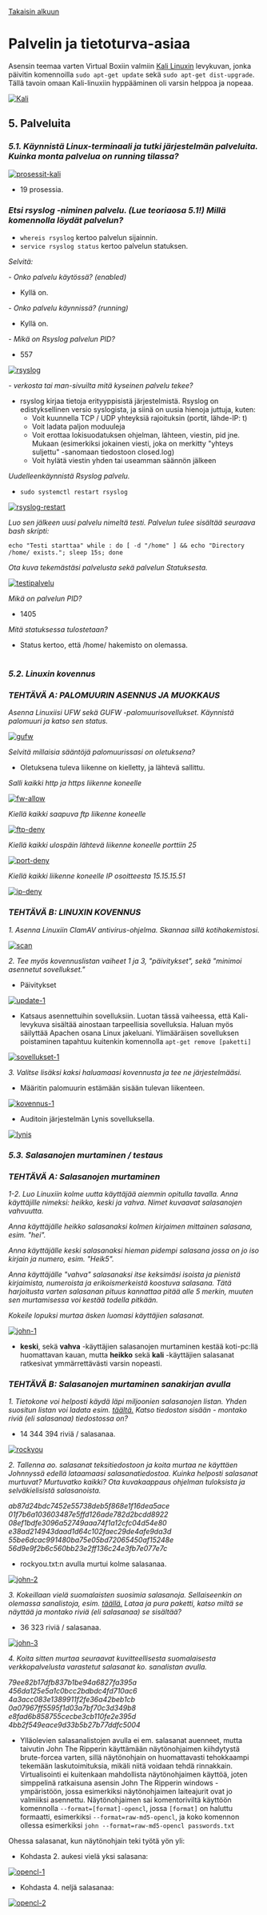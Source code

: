 [Takaisin alkuun](../../../README.md)

# Palvelin ja tietoturva-asiaa

Asensin teemaa varten Virtual Boxiin valmiin [Kali Linuxin](https://www.osboxes.org/kali-linux/) levykuvan, jonka päivitin komennoilla `sudo apt-get update` sekä `sudo apt-get dist-upgrade`. Tällä tavoin omaan Kali-linuxiin hyppääminen oli varsin helppoa ja nopeaa.

[![Kali](https://raw.githubusercontent.com/tuuchen/Linux-E9955-2020/master/src/materiaali/Kali.PNG)](https://raw.githubusercontent.com/tuuchen/Linux-E9955-2020/master/src/materiaali/Kali.PNG)

## 5. Palveluita

### *5.1. Käynnistä Linux-terminaali ja tutki järjestelmän palveluita. Kuinka monta palvelua on running tilassa?*

[![prosessit-kali](https://raw.githubusercontent.com/tuuchen/Linux-E9955-2020/master/src/materiaali/prosessit-kali.png)](https://raw.githubusercontent.com/tuuchen/Linux-E9955-2020/master/src/materiaali/prosessit-kali.png)

- 19 prosessia.

### *Etsi rsyslog -niminen palvelu. (Lue teoriaosa 5.1!) Millä komennolla löydät palvelun?*  

- `whereis rsyslog` kertoo palvelun sijainnin.
- `service rsyslog status` kertoo palvelun statuksen.

*Selvitä:*   

*- Onko palvelu käytössä? (enabled)*  

- Kyllä on.

*- Onko palvelu käynnissä? (running)*  

- Kyllä on. 

*- Mikä on Rsyslog palvelun PID?*  

- 557

[![rsyslog](https://raw.githubusercontent.com/tuuchen/Linux-E9955-2020/master/src/materiaali/rsyslog.png)](https://raw.githubusercontent.com/tuuchen/Linux-E9955-2020/master/src/materiaali/rsyslog.png)


*- verkosta tai man-sivuilta mitä kyseinen palvelu tekee?*  

- rsyslog kirjaa tietoja erityyppisistä järjestelmistä. Rsyslog on edistyksellinen versio syslogista, ja siinä on uusia hienoja juttuja, kuten: 
    - Voit kuunnella TCP / UDP yhteyksiä rajoituksin (portit, lähde-IP: t)
    - Voit ladata paljon moduuleja
    - Voit erottaa lokisuodatuksen ohjelman, lähteen, viestin, pid jne. Mukaan (esimerkiksi jokainen viesti, joka on merkitty "yhteys suljettu" -sanomaan tiedostoon closed.log)
    - Voit hylätä viestin yhden tai useamman säännön jälkeen

*Uudelleenkäynnistä Rsyslog palvelu.*  

- `sudo systemctl restart rsyslog`

[![rsyslog-restart](https://raw.githubusercontent.com/tuuchen/Linux-E9955-2020/master/src/materiaali/rsyslog-restart.png)](https://raw.githubusercontent.com/tuuchen/Linux-E9955-2020/master/src/materiaali/rsyslog-restart.png)

*Luo sen jälkeen uusi palvelu nimeltä testi. Palvelun tulee sisältää seuraava bash skripti:*

`echo "Testi starttaa"
while :
do
[ -d "/home" ] && echo "Directory /home/ exists.";
sleep 15s;
done`

*Ota kuva tekemästäsi palvelusta sekä palvelun Statuksesta.*  

[![testipalvelu](https://raw.githubusercontent.com/tuuchen/Linux-E9955-2020/master/src/materiaali/testipalvelu.png)](https://raw.githubusercontent.com/tuuchen/Linux-E9955-2020/master/src/materiaali/testipalvelu.png)


*Mikä on palvelun PID?*   

- 1405

*Mitä statuksessa tulostetaan?* 

- Status kertoo, että /home/ hakemisto on olemassa. 

#

### *5.2. Linuxin kovennus*

### *TEHTÄVÄ A: PALOMUURIN ASENNUS JA MUOKKAUS*

*Asenna Linuxiisi UFW sekä GUFW -palomuurisovellukset. Käynnistä palomuuri ja katso sen status.*

[![gufw](https://raw.githubusercontent.com/tuuchen/Linux-E9955-2020/master/src/materiaali/gufw.png)](https://raw.githubusercontent.com/tuuchen/Linux-E9955-2020/master/src/materiaali/gufw.png)


*Selvitä millaisia sääntöjä palomuurissasi on oletuksena?*

- Oletuksena tuleva liikenne on kielletty, ja lähtevä sallittu. 
 
*Salli kaikki http ja https liikenne koneelle* 

[![fw-allow](https://raw.githubusercontent.com/tuuchen/Linux-E9955-2020/master/src/materiaali/fw-allow.png)](https://raw.githubusercontent.com/tuuchen/Linux-E9955-2020/master/src/materiaali/fw-allow.png)

*Kiellä kaikki saapuva ftp liikenne koneelle* 

[![ftp-deny](https://raw.githubusercontent.com/tuuchen/Linux-E9955-2020/master/src/materiaali/ftp-deny.png)](https://raw.githubusercontent.com/tuuchen/Linux-E9955-2020/master/src/materiaali/ftp-deny.png)

*Kiellä kaikki ulospäin lähtevä liikenne koneelle porttiin 25* 

[![port-deny](https://raw.githubusercontent.com/tuuchen/Linux-E9955-2020/master/src/materiaali/port-deny.png)](https://raw.githubusercontent.com/tuuchen/Linux-E9955-2020/master/src/materiaali/port-deny.png)

*Kiellä kaikki liikenne koneelle IP osoitteesta 15.15.15.51*  

[![ip-deny](https://raw.githubusercontent.com/tuuchen/Linux-E9955-2020/master/src/materiaali/ip-deny.png)](https://raw.githubusercontent.com/tuuchen/Linux-E9955-2020/master/src/materiaali/ip-deny.png)

### *TEHTÄVÄ B: LINUXIN KOVENNUS*

*1. Asenna Linuxiin ClamAV antivirus-ohjelma. Skannaa sillä kotihakemistosi.*  

[![scan](https://raw.githubusercontent.com/tuuchen/Linux-E9955-2020/master/src/materiaali/scan.PNG)](https://raw.githubusercontent.com/tuuchen/Linux-E9955-2020/master/src/materiaali/scan.PNG)

*2. Tee myös kovennuslistan vaiheet 1 ja 3, "päivitykset", sekä "minimoi asennetut sovellukset."*  

- Päivitykset

[![update-1](https://raw.githubusercontent.com/tuuchen/Linux-E9955-2020/master/src/materiaali/update-1.PNG)](https://raw.githubusercontent.com/tuuchen/Linux-E9955-2020/master/src/materiaali/update-1.PNG)  

- Katsaus asennettuihin sovelluksiin. Luotan tässä vaiheessa, että Kali-levykuva sisältää ainostaan tarpeellisia sovelluksia. Haluan myös säilyttää Apachen osana Linux jakeluani. Ylimääräisen sovelluksen poistaminen tapahtuu kuitenkin komennolla `apt-get remove [paketti]`

[![sovellukset-1](https://raw.githubusercontent.com/tuuchen/Linux-E9955-2020/master/src/materiaali/sovellukset-1.PNG)](https://raw.githubusercontent.com/tuuchen/Linux-E9955-2020/master/src/materiaali/sovellukset-1.PNG)

*3. Valitse lisäksi kaksi haluamaasi kovennusta ja tee ne järjestelmääsi.* 

- Määritin palomuurin estämään sisään tulevan liikenteen.  

[![kovennus-1](https://raw.githubusercontent.com/tuuchen/Linux-E9955-2020/master/src/materiaali/kovennus-1.PNG)](https://raw.githubusercontent.com/tuuchen/Linux-E9955-2020/master/src/materiaali/kovennus-1.PNG)

- Auditoin järjestelmän Lynis sovelluksella.  

[![lynis](https://raw.githubusercontent.com/tuuchen/Linux-E9955-2020/master/src/materiaali/lynis.PNG)](https://raw.githubusercontent.com/tuuchen/Linux-E9955-2020/master/src/materiaali/lynis.PNG)

### *5.3. Salasanojen murtaminen / testaus*

### *TEHTÄVÄ A: Salasanojen murtaminen*

*1-2. Luo Linuxiin kolme uutta käyttäjää aiemmin opitulla tavalla. Anna käyttäjille nimeksi: heikko, keski ja vahva. Nimet kuvaavat salasanojen vahvuutta.*

*Anna käyttäjälle heikko salasanaksi kolmen kirjaimen mittainen salasana, esim. "hei".*

*Anna käyttäjälle keski salasanaksi hieman pidempi salasana jossa on jo iso kirjain ja numero, esim. "Heik5".*

*Anna käyttäjälle "vahva" salasanaksi itse keksimäsi isoista ja pienistä kirjaimista, numeroista ja erikoismerkeistä koostuva salasana. Tätä harjoitusta varten salasanan pituus kannattaa pitää alle 5 merkin, muuten sen murtamisessa voi kestää todella pitkään.* 

*Kokeile lopuksi murtaa äsken luomasi käyttäjien salasanat.*

[![john-1](https://raw.githubusercontent.com/tuuchen/Linux-E9955-2020/master/src/materiaali/john-1.PNG)](https://raw.githubusercontent.com/tuuchen/Linux-E9955-2020/master/src/materiaali/john-1.PNG)

- **keski**, sekä **vahva** -käyttäjien salasanojen murtaminen kestää koti-pc:llä huomattavan kauan, mutta **heikko** sekä **kali** -käyttäjien salasanat ratkesivat ymmärrettävästi varsin nopeasti.

### *TEHTÄVÄ B: Salasanojen murtaminen sanakirjan avulla*

*1. Tietokone voi helposti käydä läpi miljoonien salasanojen listan. Yhden suositun listan voi ladata esim. [täältä.](https://github.com/brannondorsey/naive-hashcat/releases/download/data/rockyou.txt) Katso tiedoston sisään - montako riviä (eli salasanaa) tiedostossa on?*

- 14 344 394 riviä / salasanaa.

[![rockyou](https://raw.githubusercontent.com/tuuchen/Linux-E9955-2020/master/src/materiaali/rockyou.PNG)](https://raw.githubusercontent.com/tuuchen/Linux-E9955-2020/master/src/materiaali/rockyou.PNG)

*2. Tallenna ao. salasanat teksitiedostoon ja koita murtaa ne käyttäen Johnnyssä edellä lataamaasi salasanatiedostoa. Kuinka helposti salasanat murtuvat? Murtuvatko kaikki? Ota kuvakaappaus ohjelman tuloksista ja selväkielisistä salasanoista.*

*ab87d24bdc7452e55738deb5f868e1f16dea5ace  
01f7b6a103603487e5ffd126ade782d2bcdd8922  
08ef1bdfe3096a52749aaa74f1a12cfc04d54e80  
e38ad214943daad1d64c102faec29de4afe9da3d  
55be6dcac991480ba75e05bd72065450af15248e  
56d9e9f2b6c560bb23e2ff136c24e3fb7e077e7c*  

- rockyou.txt:n avulla murtui kolme salasanaa.

[![john-2](https://raw.githubusercontent.com/tuuchen/Linux-E9955-2020/master/src/materiaali/john-2.PNG)](https://raw.githubusercontent.com/tuuchen/Linux-E9955-2020/master/src/materiaali/john-2.PNG)

*3. Kokeillaan vielä suomalaisten suosimia salasanoja. Sellaiseenkin on olemassa sanalistoja, esim. [täällä.](http://www.mediafire.com/file/1z0aa9kraz5sr6r/finnish-unknown.txt.gz) Lataa ja pura paketti, katso miltä se näyttää ja montako riviä (eli salasanaa) se sisältää?*

- 36 323 riviä / salasanaa.

[![john-3](https://raw.githubusercontent.com/tuuchen/Linux-E9955-2020/master/src/materiaali/john-3.PNG)](https://raw.githubusercontent.com/tuuchen/Linux-E9955-2020/master/src/materiaali/john-3.PNG)


*4. Koita sitten murtaa seuraavat kuvitteellisesta suomalaisesta verkkopalvelusta varastetut salasanat ko. sanalistan avulla.*

*79ee82b17dfb837b1be94a6827fa395a  
456da125e5a1c0bcc2bdbdc4fd710ac6  
4a3acc083e1389911f2fe36a42beb1cb  
0a07967ff5595f1d03a7bf70c3d349b8  
e8fad6b858755cecbe3cb110fe2e395d  
4bb2f549eace9d33b5b27b77ddfc5004*   

- Ylläolevien salasanalistojen avulla ei em. salasanat auenneet, mutta taivutin John The Ripperin käyttämään näytönohjaimen kiihdytystä brute-forcea varten, sillä näytönohjain on huomattavasti tehokkaampi tekemään laskutoimituksia, mikäli niitä voidaan tehdä rinnakkain. Virtualisointi ei kuitenkaan mahdollista näytönohjaimen käyttöä, joten simppelinä ratkaisuna asensin John The Ripperin windows -ympäristöön, jossa esimerkiksi näytönohjaimen laiteajurit ovat jo valmiiksi asennettu. Näytönohjaimen sai komentoriviltä käyttöön komennolla `--format=[format]-opencl`, jossa `[format]` on haluttu formaatti, esimerkiksi `--format=raw-md5-opencl`, ja koko komennon ollessa esimerkiksi `john --format=raw-md5-opencl passwords.txt`

Ohessa salasanat, kun näytönohjain teki työtä yön yli: 

- Kohdasta 2. aukesi vielä yksi salasana: 

[![opencl-1](https://raw.githubusercontent.com/tuuchen/Linux-E9955-2020/master/src/materiaali/opencl-1.PNG)](https://raw.githubusercontent.com/tuuchen/Linux-E9955-2020/master/src/materiaali/opencl-1.PNG)

- Kohdasta 4. neljä salasanaa: 

[![opencl-2](https://raw.githubusercontent.com/tuuchen/Linux-E9955-2020/master/src/materiaali/opencl-2.PNG)](https://raw.githubusercontent.com/tuuchen/Linux-E9955-2020/master/src/materiaali/opencl-2.PNG)